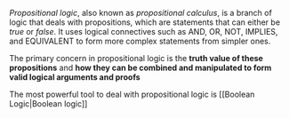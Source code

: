 *Propositional logic*, also known as *propositional calculus*, is a branch of logic that deals with propositions, which are statements that can either be *true* or *false*. It uses logical connectives such as AND, OR, NOT, IMPLIES, and EQUIVALENT to form more complex statements from simpler ones.

The primary concern in propositional logic is the **truth value of these propositions** and **how they can be combined and manipulated to form valid logical arguments and proofs**

The most powerful tool to deal with propositional logic is [[Boolean Logic|Boolean logic]]
